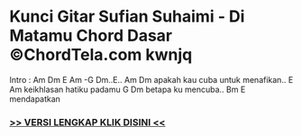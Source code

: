 
 # Kunci Gitar Sufian Suhaimi - Di Matamu Chord Dasar ©ChordTela.com kwnjq


Intro : Am Dm E Am -G Dm..E.. Am Dm apakah kau cuba untuk menafikan.. E Am keikhlasan hatiku padamu G Dm betapa ku mencuba.. Bm E mendapatkan

###  <a href="https://shortlighzx.web.app?sq=Kunci Gitar Sufian Suhaimi - Di Matamu Chord Dasar ©ChordTela.com"> >> VERSI LENGKAP KLIK DISINI << </a>
